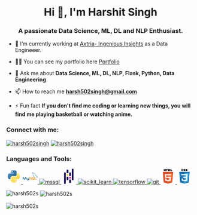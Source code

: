 <h1 align="center">Hi 👋, I'm Harshit Singh</h1>
<h3 align="center">A passionate Data Science, ML, DL and NLP Enthusiast.</h3>

- 🔭 I’m currently working at <a href='https://www.axtria.com/' target='blank'>Axtria- Ingenious Insights</a> as a Data Engineeer.

- 👨‍💻 You can see my portfolio here <a href='https://harsh502s.github.io' target='blank'>Portfolio</a>

- 💬 Ask me about **Data Science, ML, DL, NLP, Flask, Python, Data Engineering**

- 📫 How to reach me **harsh502singh@gmail.com**

- ⚡ Fun fact **If you don't find me coding or learning new things, you will find me playing basketball or watching anime.**

<h3 align="left">Connect with me:</h3>
<p align="left">
<a href="https://linkedin.com/in/harsh502singh" target="blank"><img align="center" src="https://raw.githubusercontent.com/rahuldkjain/github-profile-readme-generator/master/src/images/icons/Social/linked-in-alt.svg" alt="harsh502singh" height="30" width="40" /></a>
<!-- <a href="https://instagram.com/the_cropped_guy" target="blank"><img align="center" src="https://raw.githubusercontent.com/rahuldkjain/github-profile-readme-generator/master/src/images/icons/Social/instagram.svg" alt="the_cropped_guy" height="30" width="40" /></a> -->
<a href="https://www.hackerrank.com/harsh502singh" target="blank"><img align="center" src="https://raw.githubusercontent.com/rahuldkjain/github-profile-readme-generator/master/src/images/icons/Social/hackerrank.svg" alt="harsh502singh" height="30" width="40" /></a>
</p>

<h3 align="left">Languages and Tools:</h3>
<p align="left"> 
  <a href="https://www.python.org" target="_blank" rel="noreferrer"> <img src="https://raw.githubusercontent.com/devicons/devicon/master/icons/python/python-original.svg" alt="python" width="40" height="40"/> </a>
  <a href="https://www.mysql.com/" target="_blank" rel="noreferrer"> <img src="https://raw.githubusercontent.com/devicons/devicon/master/icons/mysql/mysql-original-wordmark.svg" alt="mysql" width="40" height="40"/> </a>
  <a href="https://www.microsoft.com/en-us/sql-server" target="_blank" rel="noreferrer"> <img src="https://www.svgrepo.com/show/303229/microsoft-sql-server-logo.svg" alt="mssql" width="40" height="40"/> </a>
  <a href="https://pandas.pydata.org/" target="_blank" rel="noreferrer"> <img src="https://raw.githubusercontent.com/devicons/devicon/2ae2a900d2f041da66e950e4d48052658d850630/icons/pandas/pandas-original.svg" alt="pandas" width="40" height="40"/> </a>
  <a href="https://scikit-learn.org/" target="_blank" rel="noreferrer"> <img src="https://upload.wikimedia.org/wikipedia/commons/0/05/Scikit_learn_logo_small.svg" alt="scikit_learn" width="40" height="40"/> </a>
  <a href="https://www.tensorflow.org" target="_blank" rel="noreferrer"> <img src="https://www.vectorlogo.zone/logos/tensorflow/tensorflow-icon.svg" alt="tensorflow" width="40" height="40"/> </a>
  <a href="https://git-scm.com/" target="_blank" rel="noreferrer"> <img src="https://www.vectorlogo.zone/logos/git-scm/git-scm-icon.svg" alt="git" width="40" height="40"/> </a> 
  <a href="https://www.w3.org/html/" target="_blank" rel="noreferrer"> <img src="https://raw.githubusercontent.com/devicons/devicon/master/icons/html5/html5-original-wordmark.svg" alt="html5" width="40" height="40"/> </a>
  <a href="https://www.w3schools.com/css/" target="_blank" rel="noreferrer"> <img src="https://raw.githubusercontent.com/devicons/devicon/master/icons/css3/css3-original-wordmark.svg" alt="css3" width="40" height="40"/> </a> 
   </p>
  
<p><img align="left" src="https://github-readme-stats.vercel.app/api/top-langs?username=harsh502s&show_icons=true&locale=en&layout=compact" alt="harsh502s" /></p>

<p>&nbsp;<img align="center" src="https://github-readme-stats.vercel.app/api?username=harsh502s&show_icons=true&locale=en" alt="harsh502s" /></p>

<p><img align="center" src="https://github-readme-streak-stats.herokuapp.com/?user=harsh502s&" alt="harsh502s" /></p>

